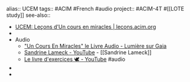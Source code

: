 alias:: UCEM
tags:: #ACIM #French #audio
project:: #ACIM-4T #[[LOTE study]]
see-also::

- [UCEM: Leçons d’Un cours en miracles | lecons.acim.org](https://lecons.acim.org/fr)
-
- Audio
	- ["Un Cours En Miracles" le Livre Audio - Lumière sur Gaia](https://lumieresurgaia.com/un-cours-en-miracles-le-livre-audio/)
	- [Sandrine Lameck - YouTube](https://www.youtube.com/@sandrinelameck-UCEM) - [[Sandrine Lameck]]
	- [Le livre d'exercices 🕊 - YouTube](https://www.youtube.com/playlist?list=PLc0WZrTnM_WBtESWGywXXwMPAQtVTfXe6) #audio
-
-